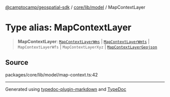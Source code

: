 [@camptocamp/geospatial-sdk](../../../../index.md) / [core/lib/model](../index.md) / MapContextLayer

# Type alias: MapContextLayer

> **MapContextLayer**: [`MapContextLayerWms`](../interfaces/MapContextLayerWms.md) \| [`MapContextLayerWmts`](../interfaces/MapContextLayerWmts.md) \| `MapContextLayerWfs` \| `MapContextLayerXyz` \| [`MapContextLayerGeojson`](MapContextLayerGeojson.md)

## Source

packages/core/lib/model/map-context.ts:42

***

Generated using [typedoc-plugin-markdown](https://www.npmjs.com/package/typedoc-plugin-markdown) and [TypeDoc](https://typedoc.org/)
